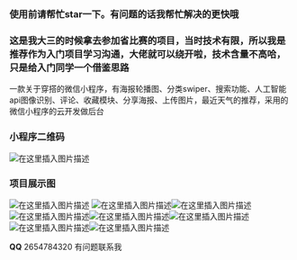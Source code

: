 ### 使用前请帮忙star一下。有问题的话我帮忙解决的更快哦

###  这是我大三的时候拿去参加省比赛的项目，当时技术有限，所以我是推荐作为入门项目学习沟通，大佬就可以绕开啦，技术含量不高哈，只是给入门同学一个借鉴思路

一款关于穿搭的微信小程序，有海报轮播图、分类swiper、搜索功能、人工智能api图像识别、评论、收藏模块、分享海报、上传图片，最近天气的推荐，采用的微信小程序的云开发做后台

### 小程序二维码
![在这里插入图片描述](https://img-blog.csdnimg.cn/20200720102205806.png)


### 项目展示图

 ![在这里插入图片描述](https://img-blog.csdnimg.cn/20200720102242177.png) ![在这里插入图片描述](https://img-blog.csdnimg.cn/20200720102242739.png)![在这里插入图片描述](https://img-blog.csdnimg.cn/20200720102242691.png)![在这里插入图片描述](https://img-blog.csdnimg.cn/20200720102242497.png)![在这里插入图片描述](https://img-blog.csdnimg.cn/20200720102242423.png)![在这里插入图片描述](https://img-blog.csdnimg.cn/20200720102242326.png)![在这里插入图片描述](https://img-blog.csdnimg.cn/20200720102241956.png)![在这里插入图片描述](https://img-blog.csdnimg.cn/20200720102241592.png)


**QQ**
2654784320  有问题联系我
